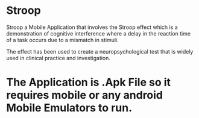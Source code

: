 # Stroop
Stroop a Mobile Application that involves the Stroop effect which is a demonstration of cognitive interference where a delay in the reaction time of a task occurs due to a mismatch in stimuli.

The effect has been used to create a neuropsychological test that is widely used in clinical practice and investigation.

# The Application is .Apk File so it requires mobile or any android Mobile Emulators to run.
